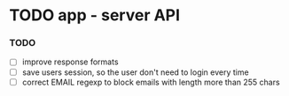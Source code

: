 # TODO app - server API

### TODO

- [ ] improve response formats
- [ ] save users session, so the user don't need to login every time
- [ ] correct EMAIL regexp to block emails with length more than 255 chars
